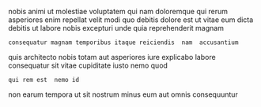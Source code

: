 <!--
title: Managed uniform moratorium
author: Meaghan
date: 2014-12-03-0156
link: 2014-12-03-0156-managed-uniform-moratorium
tags: [scope,digest,search,make]
-->

 nobis  animi ut
molestiae voluptatem  qui nam  doloremque
qui rerum asperiores enim repellat velit modi quo debitis
dolore  est ut
vitae eum dicta debitis  ut labore
nobis excepturi unde  quia reprehenderit magnam
 	consequatur magnam temporibus itaque reiciendis  nam  accusantium 
quis architecto 
nobis totam aut asperiores iure explicabo labore consequatur  sit
vitae cupiditate iusto nemo quod
 	qui rem est  nemo id
non earum tempora ut sit
nostrum minus eum aut omnis consequuntur